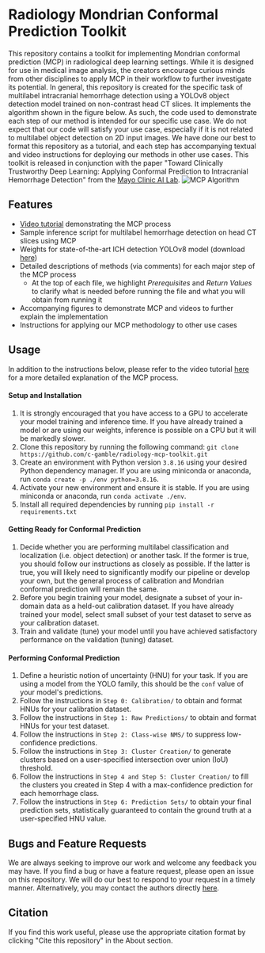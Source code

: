 # Radiology Mondrian Conformal Prediction Toolkit
This repository contains a toolkit for implementing Mondrian conformal prediction (MCP) in radiological deep learning settings. While it is designed for use in medical image analysis, the creators encourage curious minds from other disciplines to apply MCP in their workflow to further investigate its potential. In general, this repository is created for the specific task of multilabel intracranial hemorrhage detection using a YOLOv8 object detection model trained on non-contrast head CT slices. It implements the algorithm shown in the figure below. As such, the code used to demonstrate each step of our method is intended for our specific use case. We do not expect that our code will satisfy your use case, especially if it is not related to multilabel object detection on 2D input images. We have done our best to format this repository as a tutorial, and each step has accompanying textual and video instructions for deploying our methods in other use cases. This toolkit is released in conjunction with the paper "Toward Clinically Trustworthy Deep Learning: Applying Conformal Prediction to Intracranial Hemorrhage Detection" from the [Mayo Clinic AI Lab](https://mayo-radiology-informatics-lab.github.io/MIDeL/index.html). 
![MCP Algorithm](https://cq500-mcp.s3.amazonaws.com/Algorithm.png)

## Features
- [Video tutorial](https://youtu.be/tccprwxq74Q) demonstrating the MCP process
- Sample inference script for multilabel hemorrhage detection on head CT slices using MCP 
- Weights for state-of-the-art ICH detection YOLOv8 model (download [here](https://cq500-mcp.s3.amazonaws.com/yolo-v8-final-weights.pt))
- Detailed descriptions of methods (via comments) for each major step of the MCP process
    - At the top of each file, we highlight *Prerequisites* and *Return Values* to clarify what is needed before running the file and what you will obtain from running it
- Accompanying figures to demonstrate MCP and videos to further explain the implementation
- Instructions for applying our MCP methodology to other use cases

## Usage
In addition to the instructions below, please refer to the video tutorial [here](https://youtu.be/tccprwxq74Q) for a more detailed explanation of the MCP process.
#### Setup and Installation
1. It is strongly encouraged that you have access to a GPU to accelerate your model training and inference time. If you have already trained a model or are using our weights, inference is possible on a CPU but it will be markedly slower.
2. Clone this repository by running the following command: ```git clone https://github.com/c-gamble/radiology-mcp-toolkit.git```
3. Create an environment with Python version ```3.8.16``` using your desired Python dependency manager. If you are using miniconda or anaconda, run ```conda create -p ./env python=3.8.16```.
4. Activate your new environment and ensure it is stable. If you are using miniconda or anaconda, run ```conda activate ./env```.
5. Install all required dependencies by running ```pip install -r requirements.txt```
#### Getting Ready for Conformal Prediction
1. Decide whether you are performing multilabel classification and localization (i.e. object detection) or another task. If the former is true, you should follow our instructions as closely as possible. If the latter is true, you will likely need to significantly modify our pipeline or develop your own, but the general process of calibration and Mondrian conformal prediction will remain the same.
2. Before you begin training your model, designate a subset of your in-domain data as a held-out calibration dataset. If you have already trained your model, select small subset of your test dataset to serve as your calibration dataset.
3. Train and validate (tune) your model until you have achieved satisfactory performance on the validation (tuning) dataset.
#### Performing Conformal Prediction
1.  Define a heuristic notion of uncertainty (HNU) for your task. If you are using a model from the YOLO family, this should be the ```conf``` value of your model's predictions.
2. Follow the instructions in ```Step 0: Calibration/``` to obtain and format HNUs for your calibration dataset.
3. Follow the instructions in ```Step 1: Raw Predictions/``` to obtain and format HNUs for your test dataset.
4. Follow the instructions in ```Step 2: Class-wise NMS/``` to suppress low-confidence predictions.
5. Follow the instructions in ```Step 3: Cluster Creation/``` to generate clusters based on a user-specified intersection over union (IoU) threshold.
6. Follow the instructions in ```Step 4 and Step 5: Cluster Creation/``` to fill the clusters you created in Step 4 with a max-confidence prediction for each hemorrhage class.
7. Follow the instructions in ```Step 6: Prediction Sets/``` to obtain your final prediction sets, statistically guaranteed to contain the ground truth at a user-specified HNU value.

## Bugs and Feature Requests
We are always seeking to improve our work and welcome any feedback you may have. If you find a bug or have a feature request, please open an issue on this repository. We will do our best to respond to your request in a timely manner. Alternatively, you may contact the authors directly [here](mailto:gamble.cooper@mayo.edu).

## Citation
If you find this work useful, please use the appropriate citation format by clicking "Cite this repository" in the About section.
